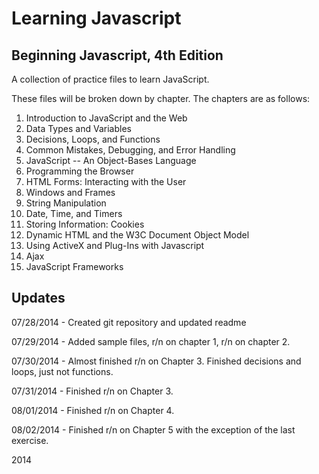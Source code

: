 Learning Javascript
===================

Beginning Javascript, 4th Edition
---------------------------------

A collection of practice files to learn JavaScript.

These files will be broken down by chapter. The chapters are as follows:

1. Introduction to JavaScript and the Web
2. Data Types and Variables
3. Decisions, Loops, and Functions
4. Common Mistakes, Debugging, and Error Handling
5. JavaScript -- An Object-Bases Language
6. Programming the Browser
7. HTML Forms: Interacting with the User
8. Windows and Frames
9. String Manipulation
10. Date, Time, and Timers
11. Storing Information: Cookies
12. Dynamic HTML and the W3C Document Object Model
13. Using ActiveX and Plug-Ins with Javascript
14. Ajax
15. JavaScript Frameworks

Updates
-------

07/28/2014 - Created git repository and updated readme

07/29/2014 - Added sample files, r/n on chapter 1, r/n on chapter 2.

07/30/2014 - Almost finished r/n on Chapter 3. Finished decisions and loops, just not functions.

07/31/2014 - Finished r/n on Chapter 3. 

08/01/2014 - Finished r/n on Chapter 4.

08/02/2014 - Finished r/n on Chapter 5 with the exception of the last exercise.

2014
